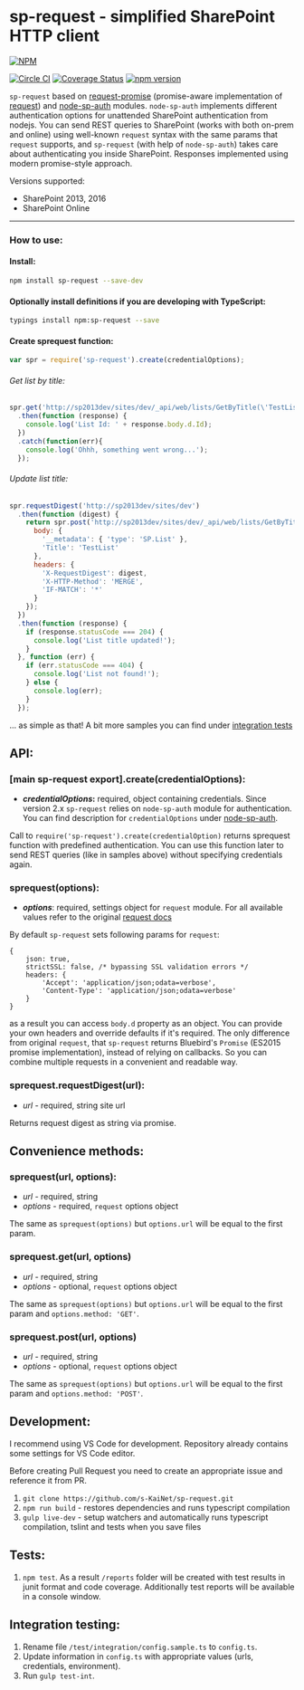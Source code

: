 # sp-request - simplified SharePoint HTTP client
[![NPM](https://nodei.co/npm/sp-request.png?mini=true)](https://nodei.co/npm/sp-request/)

[![Circle CI](https://circleci.com/gh/s-KaiNet/sp-request/tree/master.svg?style=shield&circle-token=c550cd1b34315e710c5e751dd4cffe5cb8e694fe)](https://circleci.com/gh/s-KaiNet/sp-request/tree/master)
[![Coverage Status](https://coveralls.io/repos/github/s-KaiNet/sp-request/badge.svg?branch=master)](https://coveralls.io/github/s-KaiNet/sp-request?branch=master)
[![npm version](https://badge.fury.io/js/sp-request.svg)](https://badge.fury.io/js/sp-request)

 `sp-request` based on [request-promise](https://github.com/request/request-promise)  (promise-aware implementation of [request](https://github.com/request/request)) and [node-sp-auth](https://github.com/s-KaiNet/node-sp-auth) modules. `node-sp-auth` implements different authentication options for unattended SharePoint authentication from nodejs. You can send REST queries to SharePoint (works with both on-prem and online) using well-known `request` syntax with the same params that `request` supports, and `sp-request` (with help of `node-sp-auth`) takes care about authenticating you inside SharePoint. Responses implemented using modern promise-style approach.
 
 Versions supported:
 * SharePoint 2013, 2016
 * SharePoint Online

---

### How to use:
#### Install:
```bash
npm install sp-request --save-dev
```
#### Optionally install definitions if you are developing with TypeScript:
```bash
typings install npm:sp-request --save
```
#### Create sprequest function:
```javascript
var spr = require('sp-request').create(credentialOptions);
```
###### Get list by title:
```javascript
spr.get('http://sp2013dev/sites/dev/_api/web/lists/GetByTitle(\'TestList\')')
  .then(function (response) {
    console.log('List Id: ' + response.body.d.Id);
  })
  .catch(function(err){
    console.log('Ohhh, something went wrong...');
  });
```
###### Update list title:
```javascript
spr.requestDigest('http://sp2013dev/sites/dev')
  .then(function (digest) {
    return spr.post('http://sp2013dev/sites/dev/_api/web/lists/GetByTitle(\'TestList\')', {
      body: {
        '__metadata': { 'type': 'SP.List' },
        'Title': 'TestList'
      },
      headers: {
        'X-RequestDigest': digest,
        'X-HTTP-Method': 'MERGE',
        'IF-MATCH': '*'
      }
    });
  })
  .then(function (response) {
    if (response.statusCode === 204) {
      console.log('List title updated!');
    }
  }, function (err) {
    if (err.statusCode === 404) {
      console.log('List not found!');
    } else {
      console.log(err);
    }
  });
```
... as simple as that! A bit more samples you can find under [integration tests](https://github.com/s-KaiNet/sp-request/blob/master/test/integration/integration.spec.ts)

## API:
### [main sp-request export].create(credentialOptions):
 - **_credentialOptions_:** required, object containing credentials.
  Since version 2.x `sp-request` relies on `node-sp-auth` module for authentication. You can find description for `credentialOptions` under [node-sp-auth](https://github.com/s-KaiNet/node-sp-auth#params).

Call to `require('sp-request').create(credentialOption)` returns sprequest function with predefined authentication. You can use this function later to send REST queries (like in samples above) without specifying credentials again.
### sprequest(options):
 - **_options_**: required, settings object for `request` module. For all available values refer to the original [request docs](https://github.com/request/request#requestoptions-callback)

By default `sp-request` sets following params for `request`:
```
{
    json: true,
    strictSSL: false, /* bypassing SSL validation errors */
    headers: {
        'Accept': 'application/json;odata=verbose',
        'Content-Type': 'application/json;odata=verbose'
    }
}
```
as a result you can access `body.d` property as an object. You can provide your own headers and override defaults if it's required.
The only difference from original `request`, that `sp-request` returns Bluebird's `Promise` (ES2015 promise implementation), instead of relying on callbacks. So you can combine multiple requests in a convenient and readable way.
### sprequest.requestDigest(url):
 - _url_ - required, string site url

Returns request digest as string via promise.
## Convenience methods:
### sprequest(url, options):
 - _url_ - required, string
 - _options_ - required, `request` options object

The same as `sprequest(options)` but `options.url` will be equal to the first param.
### sprequest.get(url, options)
 - _url_ - required, string
 - _options_ - optional, `request` options object

The same as `sprequest(options)` but `options.url` will be equal to the first param and `options.method: 'GET'`.
### sprequest.post(url, options)
 - _url_ - required, string
 - _options_ - optional, `request` options object

The same as `sprequest(options)` but `options.url` will be equal to the first param and `options.method: 'POST'`.

## Development:
I recommend using VS Code for development. Repository already contains some settings for VS Code editor.

Before creating Pull Request you need to create an appropriate issue and reference it from PR.

1. `git clone https://github.com/s-KaiNet/sp-request.git`
2. `npm run build` - restores dependencies and runs typescript compilation
3. `gulp live-dev` - setup watchers and automatically runs typescript compilation, tslint and tests when you save files

## Tests:
1. `npm test`. As a result `/reports` folder will be created with test results in junit format and code coverage. Additionally test reports will be available in a console window.

## Integration testing:
1. Rename file `/test/integration/config.sample.ts` to `config.ts`.
2. Update information in `config.ts` with appropriate values (urls, credentials, environment).
3. Run `gulp test-int`.